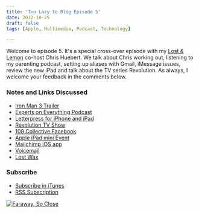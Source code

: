 ```yaml
---
title: 'Too Lazy to Blog Episode 5'
date: 2012-10-25
draft: false
tags: [Apple, Multimedia, Podcast, Technology]

---
```


Welcome to episode 5. It's a special cross-over episode with my [Lost & Lemon](http://www.ssktn.com/shows/lostandlemon/) co-host Chris Huebert. We talk about Chris working out, listening to my parenting podcast, setting up aliases with Gmail, iMessage issues, review the new iPad and talk about the TV series Revolution. As always, I welcome your feedback in the comments below.

### Notes and Links Discussed

*   [Iron Man 3 Trailer](http://www.youtube.com/watch?v=5EjG-1U3wqA)
*   [Experts on Everything Podcast](http://expertsoneverything.ca/005-the-catch-up-episode/)
*   [Letterpress for iPhone and iPad](https://chrisenns.com/2012/10/letterpress-by-atebits/)
*   [Revolution TV Show](http://en.wikipedia.org/wiki/Revolution_(TV_series))
*   [109 Collective Facebook](https://www.facebook.com/pages/109-Collective/219344061418697)
*   [Apple iPad mini Event](https://chrisenns.com/2012/10/apple-ipad-mini-event/)
*   [Mailchimp iOS app](http://mailchimp.com/features/mailchimp-mobile/)
*   [Voicemail](http://www.ssktn.com/voicemail)
*   [Lost Wax](http://lostwaxoz.com)

### Subscribe

*   [Subscribe in iTunes](http://phobos.apple.com/WebObjects/MZStore.woa/wa/viewPodcast?id=563304315)
*   [RSS Subscription](https://chrisenns.com/feed/podcast/)

[![Faraway, So Close](http://r.mzstatic.com/images/web/linkmaker/badge_itunes-lrg.gif)](http://target.georiot.com/Proxy.ashx?grid=9646&id=6PFrOqNV4B8&offerid=162397&type=3&subid=0&tmpid=3664&RD_PARM1=https%253A%252F%252Fitunes.apple.com%252Fca%252Fpodcast%252Ffaraway-so-close%252Fid563304315%253Fmt%253D2%2526uo%253D4%2526partnerId%253D30)